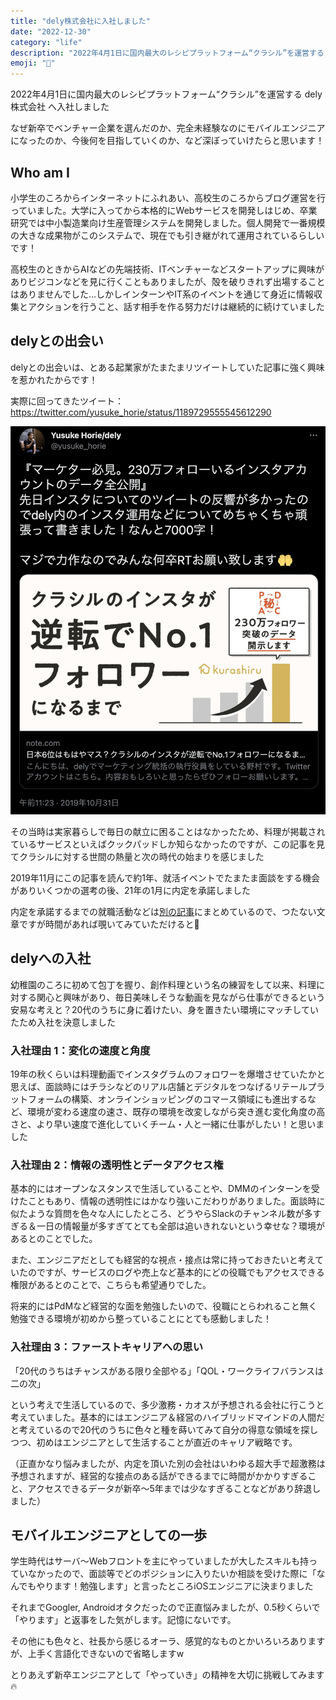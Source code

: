 ```yaml
---
title: "dely株式会社に入社しました"
date: "2022-12-30"
category: "life"
description: "2022年4月1日に国内最大のレシピプラットフォーム“クラシル”を運営する dely株式会社 へ入社しました"
emoji: "🌸"
---
```


2022年4月1日に国内最大のレシピプラットフォーム“クラシル”を運営する dely株式会社 へ入社しました

なぜ新卒でベンチャー企業を選んだのか、完全未経験なのにモバイルエンジニアになったのか、今後何を目指していくのか、など深ぼっていけたらと思います！

## Who am I
小学生のころからインターネットにふれあい、高校生のころからブログ運営を行っていました。大学に入ってから本格的にWebサービスを開発しはじめ、卒業研究では中小製造業向け生産管理システムを開発しました。個人開発で一番規模の大きな成果物がこのシステムで、現在でも引き継がれて運用されているらしいです！

高校生のときからAIなどの先端技術、ITベンチャーなどスタートアップに興味がありビジコンなどを見に行くこともありましたが、殻を破りきれず出場することはありませんでした…しかしインターンやIT系のイベントを通じて身近に情報収集とアクションを行うこと、話す相手を作る努力だけは継続的に続けていました

## delyとの出会い
delyとの出会いは、とある起業家がたまたまリツイートしていた記事に強く興味を惹かれたからです！

実際に回ってきたツイート：
https://twitter.com/yusuke_horie/status/1189729555545612290

<a href="https://twitter.com/yusuke_horie/status/1189729555545612290">![](./tweet.png)</a>

その当時は実家暮らしで毎日の献立に困ることはなかったため、料理が掲載されているサービスといえばクックパッドしか知らなかったのですが、この記事を見てクラシルに対する世間の熱量と次の時代の始まりを感じました

2019年11月にこの記事を読んで約1年、就活イベントでたまたま面談をする機会がありいくつかの選考の後、21年の1月に内定を承諾しました

内定を承諾するまでの就職活動などは[別の記事](../job-hunting/)にまとめているので、つたない文章ですが時間があれば覗いてみていただけると🙏

## delyへの入社
幼稚園のころに初めて包丁を握り、創作料理という名の練習をして以来、料理に対する関心と興味があり、毎日美味しそうな動画を見ながら仕事ができるという安易な考えと？20代のうちに身に着けたい、身を置きたい環境にマッチしていたため入社を決意しました

### 入社理由 1：変化の速度と角度
19年の秋くらいは料理動画でインスタグラムのフォロワーを爆増させていたかと思えば、面談時にはチラシなどのリアル店舗とデジタルをつなげるリテールプラットフォームの構築、オンラインショッピングのコマース領域にも進出するなど、環境が変わる速度の速さ、既存の環境を改変しながら突き進む変化角度の高さと、より早い速度で進化していくチーム・人と一緒に仕事がしたい！と思いました

### 入社理由 2：情報の透明性とデータアクセス権
基本的にはオープンなスタンスで生活していることや、DMMのインターンを受けたこともあり、情報の透明性にはかなり強いこだわりがありました。面談時に似たような質問を色々な人にしたところ、どうやらSlackのチャンネル数が多すぎる＆一日の情報量が多すぎてとても全部は追いきれないという幸せな？環境があるとのことでした。

また、エンジニアだとしても経営的な視点・接点は常に持っておきたいと考えていたのですが、サービスのログや売上など基本的にどの役職でもアクセスできる権限があるとのことで、こちらも希望通りでした。

将来的にはPdMなど経営的な面を勉強したいので、役職にとらわれること無く勉強できる環境が初めから整っていることにとても感動しました！

### 入社理由 3：ファーストキャリアへの思い
「20代のうちはチャンスがある限り全部やる」「QOL・ワークライフバランスは二の次」

という考えで生活しているので、多少激務・カオスが予想される会社に行こうと考えていました。基本的にはエンジニア＆経営のハイブリッドマインドの人間だと考えているので20代のうちに色々と種を蒔いてみて自分の得意な領域を探しつつ、初めはエンジニアとして生活することが直近のキャリア戦略です。

（正直かなり悩みましたが、内定を頂いた別の会社はいわゆる超大手で超激務は予想されますが、経営的な接点のある話ができるまでに時間がかかりすぎること、アクセスできるデータが新卒〜5年までは少なすぎることなどがあり辞退しました）

## モバイルエンジニアとしての一歩
学生時代はサーバ〜Webフロントを主にやっていましたが大したスキルも持っていなかったので、面談等でどのポジションに入りたいか相談を受けた際に「なんでもやります！勉強します」と言ったところiOSエンジニアに決まりました

それまでGoogler, Androidオタクだったので正直悩みましたが、0.5秒くらいで「やります」と返事をした気がします。記憶にないです。

その他にも色々と、社長から感じるオーラ、感覚的なものとかいろいろありますが、上手く言語化できないので省略しますw

とりあえず新卒エンジニアとして「やっていき」の精神を大切に挑戦してみます🔥

